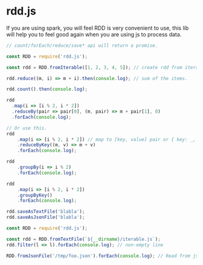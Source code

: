 # rdd.js
If you are using spark, you will feel RDD is very convenient to use, this lib will help you to feel good again when you are using js to process data.

```js
// count/forEach/reduce/save* api will return a promise.

const RDD = require('rdd.js');

const rdd = RDD.fromIterable([1, 2, 3, 4, 5]); // create rdd from iterable.

rdd.reduce((m, i) => m + i).then(console.log); // sum of the items.

rdd.count().then(console.log);

rdd
  .map(i => [i % 2, i * 2])
  .reduceBy(pair => pair[0], (m, pair) => m + pair[1], 0)
  .forEach(console.log);

// Or use this.
rdd
    .map(i => [i % 2, i * 2]) // map to [key, value] pair or { key: _, value: _ } object. 
    .reduceByKey((m, v) => m + v)
    .forEach(console.log);

rdd
    .groupBy(i => i % 2)
    .forEach(console.log);

rdd
    .map(i => [i % 2, i * 2])
    .groupByKey()
    .forEach(console.log);

rdd.saveAsTextFile('blabla');
rdd.saveAsJsonFile('blabla');
```

```js
const RDD = require('rdd.js');

const rdd = RDD.fromTextFile(`${__dirname}/iterable.js`);
rdd.filter(l => l).forEach(console.log); // non-empty line

RDD.fromJsonFile('/tmp/foo.json').forEach(console.log); // Read from json file.
```